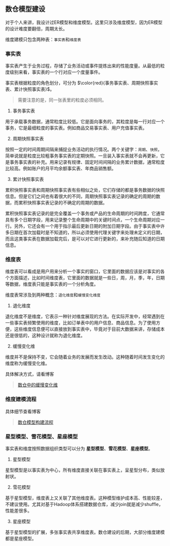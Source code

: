 ## 数仓模型建设

对于个人来讲，我设计过ER模型和维度模型。这里只涉及维度模型，因为ER模型的设计难度要翻倍，周期太长。

维度建模只包含两种表：`事实表`和`维度表`

### 事实表
事实表产生于业务过程，存储了业务活动或事件提炼出来的性能度量。从最低的粒度级别来看，事实表的一个行对应一个度量事件。

事实表根据粒度的角色划分，可分为 $\color{red}{事务事实表、周期快照事实表、累计快照事实表}$。
> 需要注意的是，同一张表里的粒度必须相同。

1. 事务事实表

用于承载事务数据，通常粒度比较低。它是面向事务的，其粒度是每一行对应一个事务，它是最细粒度的事实表。例如商品交易事实表、用户充值事实表。

2. 周期快照事实表

按照一定的时间周期间隔来捕捉业务活动的执行情况。两个关键字：`周期`、`快照`，简单说就是粒度比较粗事务事实表的定期快照。一旦装入事实表就不会再更新，它是事务事实表的补充。用来记录有规律、固定时间间隔的业务累计数据，通常粒度比较高。例如账户的月平均余额事实表、年商品销售额。

3. 累计快照事实表

累积快照事实表和周期快照事实表有些相似之处，它们存储的都是事务数据的快照信息。但是它们之间也有着很大的不同，周期快照事实表记录的确定的周期的数据，而累积快照事实表记录的不确定的周期的数据。 

累积快照事实表记录的是完全覆盖一个事务或产品的生命周期的时间跨度，它通常具有多个日期字段，用来记录整个生命周期中的关键时间点，一个生命周期对应一行。另外，它还会有一个用于指示最后更新日期的附加日期字段。由于事实表中许多日期在首次加载时是不知道的，所以必须使用代理关键字来处理未定义的日期，而且这类事实表在数据加载完后，是可以对它进行更新的，来补充随后知道的日期信息。

### 维度表 
维度表可以看成是用户用来分析一个事实的窗口，它里面的数据应该是对事实的各个方面描述，比如时间维度表，它里面的数据就是一些日，周，月，季，年，日期等数据，维度表只能是事实表的一个分析角度。

维度表常涉及到两种概念：`退化维度`和`缓慢变化维度`

1. 退化维度

退化维度不是维度，它表示一种针对维度展现的方法。在实际开发中，经常遇到在一些事实表频繁使用的维度，比如订单表中的用户信息、商品信息。为了使用方便，这些维度信息便可以直接放到事实表中，毕竟对于目前大数据来讲，存储成本还是很低的，这种设计就称为退化维度。

2. 缓慢变化维 

维度并不是保持不变，它会随着业务的发展而发生改动。这种随着时间发生变化的维度称为缓慢变化维。

具体解决方式，请看博客 
> [数仓中的缓慢变化维](https://blog.csdn.net/fenglei0415/article/details/107586011)

### 维度建模流程

具体细节查看博客 
> [数仓模型构建流程](https://blog.csdn.net/fenglei0415/article/details/99094482)

### 星型模型、雪花模型、星座模型

事实表和维度按照数据组织类型可以分为 **星型模型**、**雪花模型**、**星座模型**。

1. 星型模型 

星型模型是以事实表为中心，所有维度直接关联在事实表上，呈星型分布，类似放射状。

2. 雪花模型

基于星型模型，维度表上又关联了其他维度表。这种模型维护成本高、性能较差，不建议使用。尤其对基于Hadoop体系搭建数据仓库，减少join就是减少shuffle，性能差很多。

3. 星座模型

基于星型模型的扩展，多张事实表共享维度表。数仓建设的后期，大部分维度建模都是星座模型。



